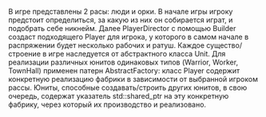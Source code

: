 В игре представлены 2 расы: люди и орки. В начале игры игроку предстоит определиться, за какую из них он собирается играт, и подобрать себе никнейм. Далее PlayerDirector с помощью Builder создаст подходящего Player для игрока, у которого в самом начале в распряжении будет несколько рабочих и ратуш. Каждое существо/строение в игре наследуется от абстрактного класса Unit. Для реализации различных юнитов одинаковых типов (Warrior, Worker, TownHall) применен патерн AbstractFactory: класс Player содержит конкретную реализацию фабрики в зависимости от выбранной игроком рассы. Юниты, способные создавать/строить других юнитов, в свою очередь, содержат указатель std::shared_ptr на эту конкретную фабрику, через который их производство и реализовано.

